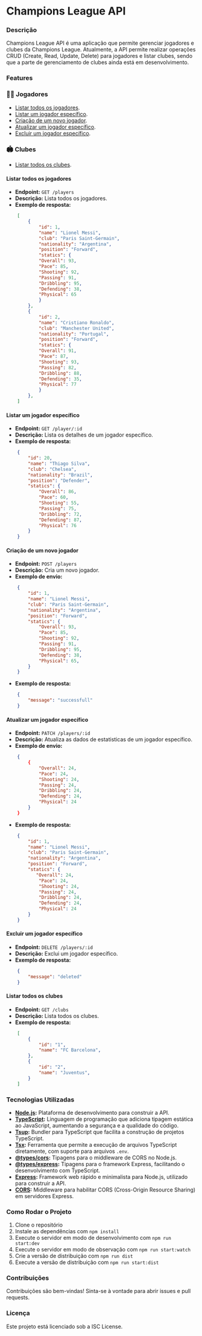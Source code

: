 # Champions League API

### Descrição
Champions League API é uma aplicação que permite gerenciar jogadores e clubes da Champions League. Atualmente, a API permite realizar operações CRUD (Create, Read, Update, Delete) para jogadores e listar clubes, sendo que a parte de gerenciamento de clubes ainda está em desenvolvimento.

### Features
### 🏃‍♂️ Jogadores 
- [Listar todos os jogadores](#listplayers).
- [Listar um jogador específico](#listplayer).
- [Criação de um novo jogador](#createplayer).
- [Atualizar um jogador específico](#updateplayer).
- [Excluir um jogador específico](#deleteplayer).

### 🏟️ Clubes
- [Listar todos os clubes](#listclubs).

<div id="listplayers">

#### Listar todos os jogadores

- **Endpoint:** `GET /players`
- **Descrição:** Lista todos os jogadores.
- **Exemplo de resposta:**

```json
    [
        {
            "id": 1,
            "name": "Lionel Messi",
            "club": "Paris Saint-Germain",
            "nationality": "Argentina",
            "position": "Forward",
            "statics": {
            "Overall": 93,
            "Pace": 85,
            "Shooting": 92,
            "Passing": 91,
            "Dribbling": 95,
            "Defending": 38,
            "Physical": 65
            }
        },
        {
            "id": 2,
            "name": "Cristiano Ronaldo",
            "club": "Manchester United",
            "nationality": "Portugal",
            "position": "Forward",
            "statics": {
            "Overall": 91,
            "Pace": 87,
            "Shooting": 93,
            "Passing": 82,
            "Dribbling": 88,
            "Defending": 35,
            "Physical": 77
            }
        },
    ]
```

</div>

<div id="listplayer">

#### Listar um jogador específico

- **Endpoint:** `GET /player/:id`
- **Descrição:** Lista os detalhes de um jogador específico.
- **Exemplo de resposta:**

```json
    {
        "id": 20,
        "name": "Thiago Silva",
        "club": "Chelsea",
        "nationality": "Brazil",
        "position": "Defender",
        "statics": {
            "Overall": 86,
            "Pace": 60,
            "Shooting": 55,
            "Passing": 75,
            "Dribbling": 72,
            "Defending": 87,
            "Physical": 76
        }
    }
```

</div>

<div id="createplayer">

#### Criação de um novo jogador

- **Endpoint:** `POST /players`
- **Descrição:** Cria um novo jogador.
- **Exemplo de envio:**

```json
    {
        "id": 1,
        "name": "Lionel Messi",
        "club": "Paris Saint-Germain",
        "nationality": "Argentina",
        "position": "Forward",
        "statics": {
            "Overall": 93,
            "Pace": 85,
            "Shooting": 92,
            "Passing": 91,
            "Dribbling": 95,
            "Defending": 38,
            "Physical": 65,
        }
    }
```
- **Exemplo de resposta:**

```json
    {
        "message": "successfull"
    }
```

</div>

<div id="updateplayer">

#### Atualizar um jogador específico

- **Endpoint:** `PATCH /players/:id`
- **Descrição:** Atualiza as dados de estatisticas de um jogador específico.
- **Exemplo de envio:**

```json
    {
        {
            "Overall": 24,
            "Pace": 24,
            "Shooting": 24,
            "Passing": 24,
            "Dribbling": 24,
            "Defending": 24,
            "Physical": 24
        }
    }
```
- **Exemplo de resposta:**

```json
    {
        "id": 1,
        "name": "Lionel Messi",
        "club": "Paris Saint-Germain",
        "nationality": "Argentina",
        "position": "Forward",
        "statics": {
           "Overall": 24,
            "Pace": 24,
            "Shooting": 24,
            "Passing": 24,
            "Dribbling": 24,
            "Defending": 24,
            "Physical": 24
        }
    }
```

</div>

<div id="deleteplayer">

#### Excluir um jogador específico

- **Endpoint:** `DELETE /players/:id`
- **Descrição:** Exclui um jogador específico.
- **Exemplo de resposta:**

```json
    {
        "message": "deleted"
    }
```

</div>

<div id="listclubs">

#### Listar todos os clubes

- **Endpoint:** `GET /clubs`
- **Descrição:** Lista todos os clubes.
- **Exemplo de resposta:**

```json
    [
        {
            "id": "1",
            "name": "FC Barcelona",
        },
        {
            "id": "2",
            "name": "Juventus",
        }
    ]
```

</div>

### Tecnologias Utilizadas

- **[Node.js](https://nodejs.org/):** Plataforma de desenvolvimento para construir a API.
- **[TypeScript](https://www.typescriptlang.org/):** Linguagem de programação que adiciona tipagem estática ao JavaScript, aumentando a segurança e a qualidade do código.
- **[Tsup](https://www.npmjs.com/package/tsup):** Bundler para TypeScript que facilita a construção de projetos TypeScript.
- **[Tsx](https://www.npmjs.com/package/tsx):** Ferramenta que permite a execução de arquivos TypeScript diretamente, com suporte para arquivos `.env`.
- **[@types/cors](https://www.npmjs.com/package/@types/cors):** Tipagens para o middleware de CORS no Node.js.
- **[@types/express](https://www.npmjs.com/package/@types/express):** Tipagens para o framework Express, facilitando o desenvolvimento com TypeScript.
- **[Express](https://expressjs.com/):** Framework web rápido e minimalista para Node.js, utilizado para construir a API.
- **[CORS](https://www.npmjs.com/package/cors):** Middleware para habilitar CORS (Cross-Origin Resource Sharing) em servidores Express.

### Como Rodar o Projeto
1. Clone o repositório
2. Instale as dependências com `npm install`
3. Execute o servidor em modo de desenvolvimento com `npm run start:dev`
4. Execute o servidor em modo de observação com `npm run start:watch`
5. Crie a versão de distribuição com `npm run dist`
6. Execute a versão de distribuição com `npm run start:dist`


### Contribuições
Contribuições são bem-vindas! Sinta-se à vontade para abrir issues e pull requests.

### Licença
Este projeto está licenciado sob a ISC License.